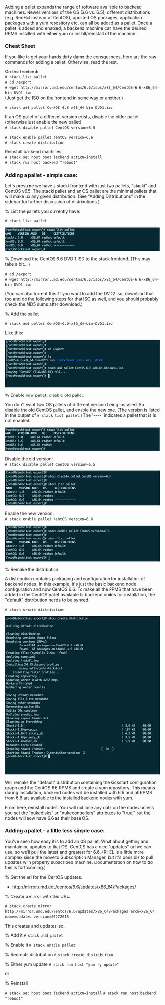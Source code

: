 Adding a pallet expands the range of software available to backend machines. Newer versions of the OS (6.6 vs. 6.5), different distributions (e.g. RedHat instead of CentOS), updated OS packages, application packages with a yum repository etc. can all be added as a pallet. Once a pallet is added and enabled, a backend machine can have the desired RPMS installed with either yum or install/reinstall of the machine. 

### Cheat Sheet
If you like to get your hands dirty damn the consquences, here are the raw commands for adding a pallet. Otherwise, read the rest.

On the frontend:  
`# stack list pallet`  
`# cd /export`  
`# wget http://mirror.umd.edu/centos/6.6/isos/x86_64/CentOS-6.6-x86_64-bin-DVD1.iso`   
(Just get the ISO on the frontend in some way or another.)  
  
`# stack add pallet CentOS-6.6-x86_64-bin-DVD1.iso`  

If an OS pallet of a different version exists, disable the older pallet (otherwise just enable the new pallet):   
`# stack disable pallet CentOS version=6.5` 

`# stack enable pallet CentOS version=6.6`  
`# stack create distribution` 

Reinstall backend machines.  
`# stack set host boot backend action=install`  
`# stack run host backend "reboot"`  

### Adding a pallet - simple case:

Let's presume we have a stacki frontend with just two pallets, "stacki" and CentOS v6.5. The stacki pallet and an OS pallet are the minimal pallets that will make up any given distribution. (See "Adding Distributions" in the sidebar for further discussion of distributions.)

% List the pallets you currently have:

`# stack list pallet`

![stack list pallet](images/stack-list-pallet-1.png)

% Download the CentOS 6.6 DVD 1 ISO to the stack frontend. (This may take a bit....)

`# cd /export`  
`# wget http://mirror.umd.edu/centos/6.6/isos/x86_64/CentOS-6.6-x86_64-bin-DVD1.iso`

(You can also torrent this. If you want to add the DVD2 iso, download that too and do the following steps for that ISO as well, and you should probably check the MD5 sums after download.)

% Add the pallet

`# stack add pallet CentOS-6.6-x86_64-bin-DVD1.iso`

Like this:

![stack add pallet](images/stack-add-pallet-1.png)

% Enable new pallet, disable old pallet.

You don't want two OS pallets of different version being installed. So disable the old CentOS pallet, and enable the new one. (The version is listed in the output of `# stack list pallet`.) The '----' indicates a pallet that is is not enabled.

![stack list pallet](images/stack-list-pallet-1.png)

Disable the old version:  
`# stack disable pallet CentOS version=6.5`

![stack disable pallet](images/stack-disable-pallet-1.png)

Enable the new version:  
`# stack enable pallet CentOS version=6.6`

![stack enable pallet](images/stack-enable-pallet-1.png)

% Remake the distribution

A distribution contains packaging and configuration for installation of backend nodes. In this example, it's just the basic backend node configuration and now CentOS 6.6. To make all the RPMS that have been added in the CentOS pallet available to backend nodes for installation, the "default" distribution needs to be synced. 

`# stack create distribution`

![stack create distribution](images/stack-create-distribution-1.png)

Will remake the "default" distribution containing the kickstart configuration graph and the CentOS 6.6 RPMS and create a yum repository. This means during installation, backend nodes will be installed with 6.6 and all RPMS from 6.6 are available to the installed backend nodes with yum.

From here, reinstall nodes. You will not lose any data on the nodes unless you set the "nukedisks" or "nukecontrollers" attributes to "true," but the nodes will now have 6.6 as their base OS.

### Adding a pallet - a little less simple case:

You've seen how easy it is to add an OS pallet. What about getting and maintaining updates to that OS. CentOS has a nice "updates" url we can use, so we'll pull the latest and greatest for 6.6. (RHEL is a little more complex since the move to Subscription Manager, but it's possible to pull updates with properly subscribed machine. Documentation on how to do this is forthcoming.) 

% Get the url for the CentOS updates.
- http://mirror.umd.edu/centos/6.6/updates/x86_64/Packages/

% Create a mirror with this URL.

`# stack create mirror http://mirror.umd.edu/centos/6.6/updates/x86_64/Packages arch=x86_64 name=updates version=05272015`

This creates and updates iso. 

% Add it
`# stack add pallet`

% Enable it
`# stack enable pallet`

% Recreate distribution
`# stack create distribution`

% Either yum update
`# stack run host "yum -y update"`

or

% Reinstall

`# stack set host boot backend action=install`
`# stack run host backend "reboot"` 



